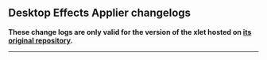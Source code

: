 ## Desktop Effects Applier changelogs

**These change logs are only valid for the version of the xlet hosted on [its original repository](https://gitlab.com/Odyseus/CinnamonTools).**

***

